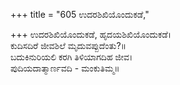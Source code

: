 +++
title = "605 ಉದರಶಿಖಿಯೊಂದುಕಡೆ,"

+++
ಉದರಶಿಖಿಯೊಂದುಕಡೆ, ಹೃದಯಶಿಖಿಯೊಂದುಕಡೆ।  
ಕುದಿಸದಿರೆ ಜೀವಶಿಲೆ ಮೃದುವಪ್ಪುದೆಂತು?॥  
ಬದುಕಿನುರಿಯಲಿ ಕರಗಿ ತಿಳಿಯಾಗದಿಹ ಜೀವ।  
ಪುದಿಯದಾತ್ಮಾರ್ಣವದಿ - ಮಂಕುತಿಮ್ಮ॥  
